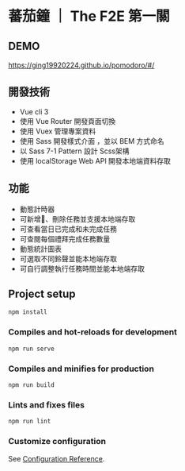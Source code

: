 # 蕃茄鐘 ｜ The F2E 第一關

## DEMO
  <https://ging19920224.github.io/pomodoro/#/>

## 開發技術
  * Vue cli 3
  * 使用 Vue Router 開發頁面切換
  * 使用 Vuex 管理專案資料
  * 使用 Sass 開發樣式介面 ，並以 BEM 方式命名
  * 以 Sass 7-1 Pattern 設計 Scss架構
  * 使用 localStorage Web API 開發本地端資料存取

## 功能
 * 動態計時器
 * 可新增、刪除任務並支援本地端存取
 * 可查看當日已完成和未完成任務
 * 可查閱每個禮拜完成任務數量
 * 動態統計圖表
 * 可選取不同鈴聲並能本地端存取
 * 可自行調整執行任務時間並能本地端存取

## Project setup
```
npm install
```

### Compiles and hot-reloads for development
```
npm run serve
```

### Compiles and minifies for production
```
npm run build
```

### Lints and fixes files
```
npm run lint
```

### Customize configuration
See [Configuration Reference](https://cli.vuejs.org/config/).
